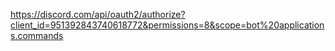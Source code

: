 https://discord.com/api/oauth2/authorize?client_id=951392843740618772&permissions=8&scope=bot%20applications.commands